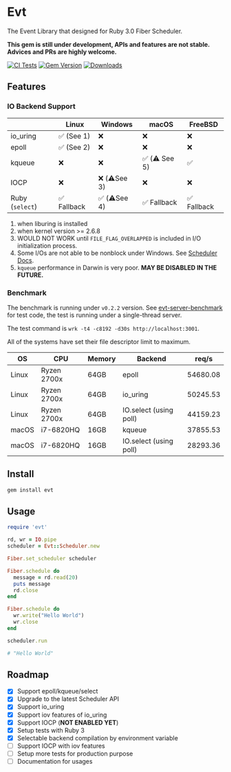 # Evt

The Event Library that designed for Ruby 3.0 Fiber Scheduler.

**This gem is still under development, APIs and features are not stable. Advices and PRs are highly welcome.**

[![CI Tests](https://github.com/dsh0416/evt/workflows/CI%20Tests/badge.svg)](https://github.com/dsh0416/evt/actions?query=workflow%3A%22CI+Tests%22)
[![Gem Version](https://badge.fury.io/rb/evt.svg)](https://rubygems.org/gems/evt)
[![Downloads](https://ruby-gem-downloads-badge.herokuapp.com/evt?type=total)](https://rubygems.org/gems/evt)

## Features

### IO Backend Support

|                 | Linux       | Windows     | macOS       | FreeBSD     |
| --------------- | ----------- | ------------| ----------- | ----------- |
| io_uring        | ✅  (See 1) | ❌          | ❌          | ❌          |
| epoll           | ✅  (See 2) | ❌          | ❌          | ❌          |
| kqueue          | ❌          | ❌          | ✅ (⚠️ See 5) | ✅          |
| IOCP            | ❌          | ❌ (⚠️See 3) | ❌          | ❌          |
| Ruby (`select`) | ✅ Fallback | ✅ (⚠️See 4) | ✅ Fallback | ✅ Fallback |

1. when liburing is installed
2. when kernel version >= 2.6.8
3. WOULD NOT WORK until `FILE_FLAG_OVERLAPPED` is included in I/O initialization process.
4. Some I/Os are not able to be nonblock under Windows. See [Scheduler Docs](https://docs.ruby-lang.org/en/master/doc/scheduler_md.html#label-IO).
5. `kqueue` performance in Darwin is very poor. **MAY BE DISABLED IN THE FUTURE.**

### Benchmark

The benchmark is running under `v0.2.2` version. See [evt-server-benchmark](https://github.com/dsh0416/evt-server-benchmark) for test code, the test is running under a single-thread server.

The test command is `wrk -t4 -c8192 -d30s http://localhost:3001`.

All of the systems have set their file descriptor limit to maximum.

| OS    | CPU         | Memory | Backend                | req/s    |
| ----- | ----------- | ------ | ---------------------- | -------- |
| Linux | Ryzen 2700x | 64GB   | epoll                  | 54680.08 |
| Linux | Ryzen 2700x | 64GB   | io_uring               | 50245.53 |
| Linux | Ryzen 2700x | 64GB   | IO.select (using poll) | 44159.23 |
| macOS | i7-6820HQ   | 16GB   | kqueue                 | 37855.53 |
| macOS | i7-6820HQ   | 16GB   | IO.select (using poll) | 28293.36 |

## Install

```bash
gem install evt
```

## Usage

```ruby
require 'evt'

rd, wr = IO.pipe
scheduler = Evt::Scheduler.new

Fiber.set_scheduler scheduler

Fiber.schedule do
  message = rd.read(20)
  puts message
  rd.close
end

Fiber.schedule do
  wr.write("Hello World")
  wr.close
end

scheduler.run

# "Hello World"
```

## Roadmap

- [x] Support epoll/kqueue/select
- [x] Upgrade to the latest Scheduler API
- [x] Support io_uring
- [x] Support iov features of io_uring
- [x] Support IOCP (**NOT ENABLED YET**)
- [x] Setup tests with Ruby 3
- [x] Selectable backend compilation by environment variable
- [ ] Support IOCP with iov features
- [ ] Setup more tests for production purpose
- [ ] Documentation for usages